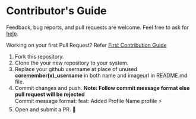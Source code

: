 # Contributor's Guide

Feedback, bug reports, and pull requests are welcome. Feel free to ask for [help](https://github.com/coderjojo/creative-profile-readme/issues).

Working on your first Pull Request? Refer [First Contribution Guide](https://github.com/firstcontributions/first-contributions)

1. Fork this repository.
2. Clone the your new repository to your system.
3. Replace your github username at place of unused **coremember(x)_username** in both name and imageurl in README.md file.
4. Commit changes and push. **Note: Follow commit message format else pull request will be rejected** <br />
Commit message format: feat: Added Profile Name profile :zap:
5. Open and submit a PR. :tada:
